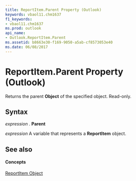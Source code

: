 ```yaml
---
title: ReportItem.Parent Property (Outlook)
keywords: vbaol11.chm1637
f1_keywords:
- vbaol11.chm1637
ms.prod: outlook
api_name:
- Outlook.ReportItem.Parent
ms.assetid: b8663e30-f169-9050-a5ab-cf8573053e40
ms.date: 06/08/2017
---
```



# ReportItem.Parent Property (Outlook)

Returns the parent **Object** of the specified object. Read-only.


## Syntax

 _expression_ . **Parent**

 _expression_ A variable that represents a **ReportItem** object.


## See also


#### Concepts


[ReportItem Object](reportitem-object-outlook.md)

